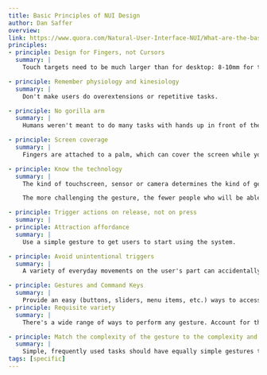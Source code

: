 ```yaml
---
title: Basic Principles of NUI Design
author: Dan Saffer
overview:
link: https://www.quora.com/Natural-User-Interface-NUI/What-are-the-basic-principles-of-NUI-Natural-User-Interface-design/answer/Dan-Saffer?srid=upNy&share=1
principles:
- principle: Design for Fingers, not Cursors
  summary: |
    Touch targets need to be much larger than for desktop: 8-10mm for tips, 10-14mm for finger pads.

- principle: Remember physiology and kinesiology
  summary: |
    Don't make users do overextensions or repetitive tasks.

- principle: No gorilla arm
  summary: |
    Humans weren't meant to do many tasks with hands up in front of their bodies for long periods of time. Sorry Minority Report.

- principle: Screen coverage
  summary: |
    Fingers are attached to a palm, which can cover the screen while you are trying to do a gesture. Avoid putting essential elements like labels below a control, as it can be obscured by the user's own hand. Place items like menus at the bottom of the screen to avoid this phenomenon.

- principle: Know the technology
  summary: |
    The kind of touchscreen, sensor or camera determines the kind of gestures you can design for.

    The more challenging the gesture, the fewer people who will be able to (or want to) perform it.

- principle: Trigger actions on release, not on press
  summary: |
- principle: Attraction affordance
  summary: |
    Use a simple gesture to get users to start using the system.

- principle: Avoid unintentional triggers
  summary: |
    A variety of everyday movements on the user's part can accidentally trigger the system. Avoid.

- principle: Gestures and Command Keys
  summary: |
    Provide an easy (buttons, sliders, menu items, etc.) ways to access functionality, but provide advanced, learnable gestures as shortcuts.
- principle: Requisite variety
  summary: |
    There's a wide range of ways to perform any gesture. Account for that.

- principle: Match the complexity of the gesture to the complexity and frequency of the task
  summary: |
    Simple, frequently used tasks should have equally simple gestures to trigger them.
tags: [specific]
---
```

